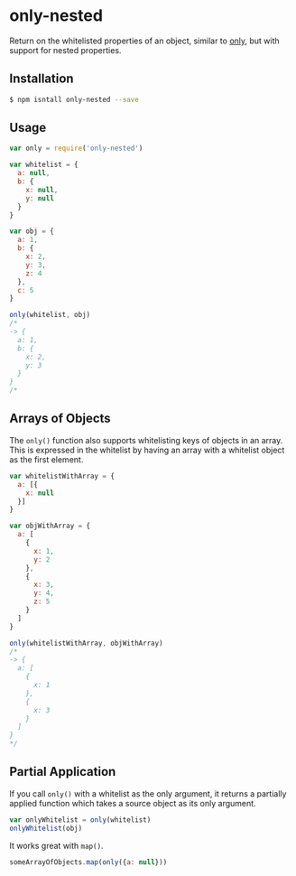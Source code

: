 # only-nested

Return on the whitelisted properties of an object, similar to 
[only](https://github.com/visionmedia/node-only), but with support for nested
properties.

## Installation

```bash
$ npm isntall only-nested --save
```

## Usage

```js
var only = require('only-nested')

var whitelist = {
  a: null,
  b: {
    x: null,
    y: null
  }
}

var obj = {
  a: 1,
  b: {
    x: 2,
    y: 3,
    z: 4
  },
  c: 5
}

only(whitelist, obj)
/*
-> {
  a: 1,
  b: {
    x: 2,
    y: 3
  }
}
/*
```

## Arrays of Objects

The `only()` function also supports whitelisting keys of objects in an array.
This is expressed in the whitelist by having an array with a whitelist object as
the first element.

```js
var whitelistWithArray = {
  a: [{
    x: null
  }]
}

var objWithArray = {
  a: [
    {
      x: 1,
      y: 2
    },
    {
      x: 3,
      y: 4,
      z: 5
    }
  ]
}

only(whitelistWithArray, objWithArray)
/*
-> {
  a: [
    {
      x: 1
    },
    {
      x: 3
    }
  ]
}
*/
```

## Partial Application

If you call `only()` with a whitelist as the only argument, it returns a
partially applied function which takes a source object as its only argument.

```js
var onlyWhitelist = only(whitelist)
onlyWhitelist(obj)
```

It works great with `map()`.

```js
someArrayOfObjects.map(only({a: null}))
```
